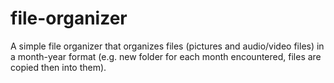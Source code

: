 # file-organizer
 A simple file organizer that organizes files (pictures and audio/video files) in a month-year format (e.g. new folder for each month encountered, files are copied then into them).
